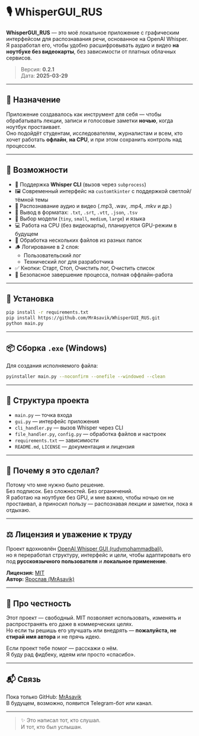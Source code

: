 # 🎙️ WhisperGUI_RUS

**WhisperGUI_RUS** — это моё локальное приложение с графическим интерфейсом для распознавания речи, основанное на OpenAI Whisper.  
Я разработал его, чтобы удобно расшифровывать аудио и видео **на ноутбуке без видеокарты**, без зависимости от платных облачных сервисов.

> Версия: **0.2.1**  
> Дата: **2025-03-29**

---

## 📌 Назначение

Приложение создавалось как инструмент для себя — чтобы обрабатывать лекции, записи и голосовые заметки **ночью**, когда ноутбук простаивает.  
Оно подойдёт студентам, исследователям, журналистам и всем, кто хочет работать **офлайн**, **на CPU**, и при этом сохранить контроль над процессом.

---

## 🚀 Возможности

- 🧠 Поддержка **Whisper CLI** (вызов через `subprocess`)
- 🖼️ Современный интерфейс на `customtkinter` с поддержкой светлой/тёмной темы
- 🎯 Распознавание аудио и видео (.mp3, .wav, .mp4, .mkv и др.)
- 📝 Вывод в форматах: `.txt`, `.srt`, `.vtt`, `.json`, `.tsv`
- 🔄 Выбор модели (`tiny`, `small`, `medium`, `large`) и языка
- 💻 Работа на CPU (без видеокарты), планируется GPU-режим в будущем
- 📂 Обработка нескольких файлов из разных папок
- 🪵 Логирование в 2 слоя:
  - Пользовательский лог
  - Технический лог для разработчика
- ✅ Кнопки: Старт, Стоп, Очистить лог, Очистить список
- 🔐 Безопасное завершение процесса, полная оффлайн-работа

---

## 💾 Установка

```bash
pip install -r requirements.txt
pip install https://github.com/MrAsavik/WhisperGUI_RUS.git
python main.py
```

---

## 📦 Сборка `.exe` (Windows)

Для создания исполняемого файла:

```bash
pyinstaller main.py --noconfirm --onefile --windowed --clean
```

---

## 📁 Структура проекта

- `main.py` — точка входа  
- `gui.py` — интерфейс приложения  
- `cli_handler.py` — вызов Whisper через CLI  
- `file_handler.py`, `config.py` — обработка файлов и настроек  
- `requirements.txt` — зависимости  
- `README.md`, `LICENSE` — документация и лицензия

---

## 🧠 Почему я это сделал?

Потому что мне нужно было решение.  
Без подписок. Без сложностей. Без ограничений.  
Я работаю на ноутбуке без GPU, и мне важно, чтобы ночью он не простаивал, а приносил пользу — распознавая лекции и заметки, пока я отдыхаю.

---

## ⚖️ Лицензия и уважение к труду

Проект вдохновлён [OpenAI Whisper GUI (rudymohammadbali)](https://github.com/rudymohammadbali/OpenAI-Whisper-GUI),  
но я переработал структуру, интерфейс и цели, чтобы адаптировать его под **русскоязычного пользователя** и **локальное применение**.

**Лицензия:** [MIT](./LICENSE)  
**Автор:** [Ярослав (MrAsavik)](https://github.com/MrAsavik)

---

## 🤝 Про честность

Этот проект — свободный. MIT позволяет использовать, изменять и распространять его даже в коммерческих целях.  
Но если ты решишь его улучшать или внедрять — **пожалуйста, не стирай имя автора** и не прячь идею.

Если проект тебе помог — расскажи о нём.  
Я буду рад фидбеку, идеям или просто «спасибо».

---

## 📬 Связь

Пока только GitHub: [MrAsavik](https://github.com/MrAsavik)  
В будущем, возможно, появится Telegram-бот или канал.

---

> ✨ Это написал тот, кто слушал.  
> И тот, кто был услышан.
